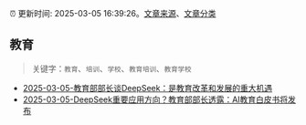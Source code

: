 :alarm_clock: 更新时间: 2025-03-05 16:39:26。[文章来源](/README.md)、[文章分类](/TAGS.md)

## 教育


> 关键字：`教育`、`培训`、`学校`、`教育培训`、`教育学校`



- [2025-03-05-教育部部长谈DeepSeek：是教育改革和发展的重大机遇](https://www.cls.cn/detail/1961661) 
- [2025-03-05-DeepSeek重要应用方向？教育部部长透露：AI教育白皮书将发布](https://www.cls.cn/detail/1961914) 
